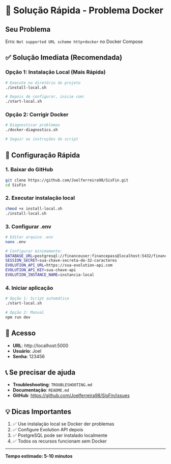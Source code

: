 # 🚨 Solução Rápida - Problema Docker

## Seu Problema
Erro: `Not supported URL scheme http+docker` no Docker Compose

## ✅ Solução Imediata (Recomendada)

### Opção 1: Instalação Local (Mais Rápida)
```bash
# Execute no diretório do projeto
./install-local.sh

# Depois de configurar, inicie com:
./start-local.sh
```

### Opção 2: Corrigir Docker
```bash
# Diagnosticar problemas
./docker-diagnostics.sh

# Seguir as instruções do script
```

## 🔧 Configuração Rápida

### 1. Baixar do GitHub
```bash
git clone https://github.com/Joelferreira98/SisFin.git
cd SisFin
```

### 2. Executar instalação local
```bash
chmod +x install-local.sh
./install-local.sh
```

### 3. Configurar .env
```bash
# Editar arquivo .env
nano .env

# Configurar minimamente:
DATABASE_URL=postgresql://financeuser:financepass@localhost:5432/financedb
SESSION_SECRET=sua-chave-secreta-de-32-caracteres
EVOLUTION_API_URL=https://sua-evolution-api.com
EVOLUTION_API_KEY=sua-chave-api
EVOLUTION_INSTANCE_NAME=instancia-local
```

### 4. Iniciar aplicação
```bash
# Opção 1: Script automático
./start-local.sh

# Opção 2: Manual
npm run dev
```

## 🎯 Acesso
- **URL**: http://localhost:5000
- **Usuário**: Joel
- **Senha**: 123456

## 📞 Se precisar de ajuda
- **Troubleshooting**: `TROUBLESHOOTING.md`
- **Documentação**: `README.md`
- **GitHub**: https://github.com/Joelferreira98/SisFin/issues

## 💡 Dicas Importantes
1. ✅ Use instalação local se Docker der problemas
2. ✅ Configure Evolution API depois
3. ✅ PostgreSQL pode ser instalado localmente
4. ✅ Todos os recursos funcionam sem Docker

---
**Tempo estimado: 5-10 minutos**